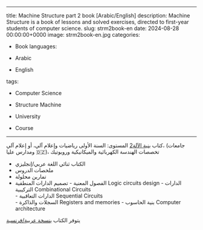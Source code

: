 ------
title: Machine Structure part 2 book [Arabic/English]
description: Machine Structure is a book of lessons and solved exercises, directed to first-year students of computer science.
slug: strm2book-en
date: 2024-08-28 00:00:00+0000
image: strm2book-en.jpg
categories:
  - Book
  languages:

  - Arabic

  - English

  tags:

  - Computer Science

  - Structure Machine

  - University

  - Course
---

كتاب [بنية الآلة2](https://dn720004.ca.archive.org/0/items/strm-2-book-0.0.1-13-juin-2022/STRM-2-English-Book-v3.0-2024-04-02.pdf) 
 المستوى: السنة الأولى رياضيات وإعلام آلي، أو إعلام آلي، (جامعات ومدارس عليا 🇩🇿)، تخصصات الهندسة الكهربائية والميكانيكية وروبوتيك

 - الكتاب ثنائي اللغة  عربي/إنجليزي 
 -  ملخصات الدروس
 - تمارين محلولة
 - الفصول المعنية
        -   تصميم الدارات المنطقية Logic circuits design
        -   الدارات التركيبية   Combinational    Circuits  
        -   الدارات التعاقبية        Sequential Circuits  
        -  السجلات والذاكرة Registers and memories 
        -  بنية الحاسوب  Computer architecture 


يتوفر الكتاب [بنسخة عربية/فرنسية](https://archive.org/details/strm-2-book-0.0.1-13-juin-2022/STRM-2Book-v2.0-2023-05-25/)
